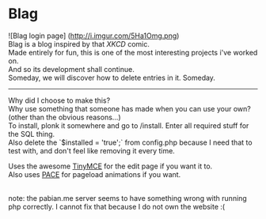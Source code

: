 Blag
====

![Blag login page] (http://i.imgur.com/5Ha1Omg.png)
<br>
Blag is a blog inspired by that _XKCD_ comic.<br>
Made entirely for fun, this is one of the most interesting projects i've worked on.<br>
And so its development shall continue.<br>
Someday, we will discover how to delete entries in it. Someday.<br>
<hr>
Why did I choose to make this?<br>
Why use something that someone has made when you can use your own?<br>
(other than the obvious reasons...)
<br>
To install, plonk it somewhere and go to /install. Enter all required stuff for the SQL thing.<br>
Also delete the `$installed = 'true';` from config.php because I need that to test with, and don't feel like removing it every time.<br>

Uses the awesome [TinyMCE](http://www.tinymce.com/ "TinyMCE website") for the edit page if you want it to.<br>
Also uses [PACE](http://github.hubspot.com/pace/docs/welcome/ "Pace website") for pageload animations if you want.
<br>

<br>
note: the pabian.me server seems to have something wrong with running php correctly.
I cannot fix that because I do not own the website :(
